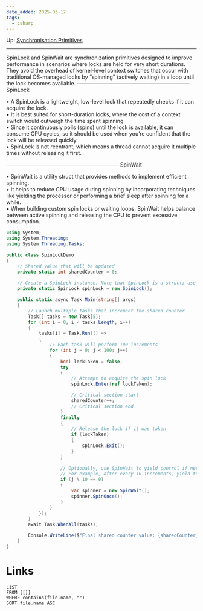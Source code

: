 ```yaml
---
date_added: 2025-03-17
tags:
  - csharp
---
```

Up: [Synchronisation Primitives](Synchronisation%20Primitives.md)
___
 SpinLock and SpinWait are synchronization primitives designed to improve performance in scenarios where locks are held for very short durations. They avoid the overhead of kernel-level context switches that occur with traditional OS-managed locks by “spinning” (actively waiting) in a loop until the lock becomes available.
────────────────────────────── SpinLock

• A SpinLock is a lightweight, low-level lock that repeatedly checks if it can acquire the lock.  
• It is best suited for short-duration locks, where the cost of a context switch would outweigh the time spent spinning.  
• Since it continuously polls (spins) until the lock is available, it can consume CPU cycles, so it should be used when you’re confident that the lock will be released quickly.  
• SpinLock is not reentrant, which means a thread cannot acquire it multiple times without releasing it first.

────────────────────────────── SpinWait

• SpinWait is a utility struct that provides methods to implement efficient spinning.  
• It helps to reduce CPU usage during spinning by incorporating techniques like yielding the processor or performing a brief sleep after spinning for a while.  
• When building custom spin locks or waiting loops, SpinWait helps balance between active spinning and releasing the CPU to prevent excessive consumption.

```cs
using System;
using System.Threading;
using System.Threading.Tasks;

public class SpinLockDemo
{
    // Shared value that will be updated
    private static int sharedCounter = 0;
    
    // Create a SpinLock instance. Note that SpinLock is a struct; use caution when copying
    private static SpinLock spinLock = new SpinLock();

    public static async Task Main(string[] args)
    {
        // Launch multiple tasks that increment the shared counter
        Task[] tasks = new Task[5];
        for (int i = 0; i < tasks.Length; i++)
        {
            tasks[i] = Task.Run(() =>
            {
                // Each task will perform 100 increments
                for (int j = 0; j < 100; j++)
                {
                    bool lockTaken = false;
                    try
                    {
                        // Attempt to acquire the spin lock
                        spinLock.Enter(ref lockTaken);

                        // Critical section start
                        sharedCounter++;
                        // Critical section end
                    }
                    finally
                    {
                        // Release the lock if it was taken
                        if (lockTaken)
                        {
                            spinLock.Exit();
                        }
                    }
                    
                    // Optionally, use SpinWait to yield control if needed.
                    // For example, after every 10 increments, yield to avoid excessive CPU usage.
                    if (j % 10 == 0)
                    {
                        var spinner = new SpinWait();
                        spinner.SpinOnce();
                    }
                }
            });
        }
        await Task.WhenAll(tasks);

        Console.WriteLine($"Final shared counter value: {sharedCounter}");
    }
}
```
# Links
```dataview
LIST
FROM [[]]
WHERE contains(file.name, "")
SORT file.name ASC
```
